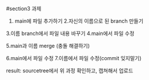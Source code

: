 #section3 과제
1. main에 파일 추가하기
2.자신의 이름으로 된 branch 만들기

3.이름 branch에서 파일 내용 바꾸기
4.main에서 파일 수정

5.main과 이름 merge (충돌 해결하기)

6.main에서 파일 수정
7.이름에서 파일 수정(commit 잊지말기)

result:
    sourcetree에서 위 과정 확인하고, 캡쳐해서 업로드
